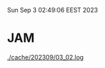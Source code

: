 Sun Sep  3 02:49:06 EEST 2023
# JAM
<a href='./cache/202309/03_02.log'>./cache/202309/03_02.log</a>
